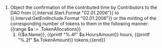 1. Object the confirmation of the contributed time by Contributors to the DAO from {{.Interval.Start.Format "02.01.2006"}} to {{.Interval.GetEndInclude.Format "02.01.2006"}} or the minting of the corresponding number of tokens to them in the following manner:{{range $a := .TokenAllocations}}
    1. {{$a.Name}}, {{printf "%.4f" $a.HoursAmount}} hours, {{printf "%.2f" $a.TokenAmount}} tokens;{{end}}